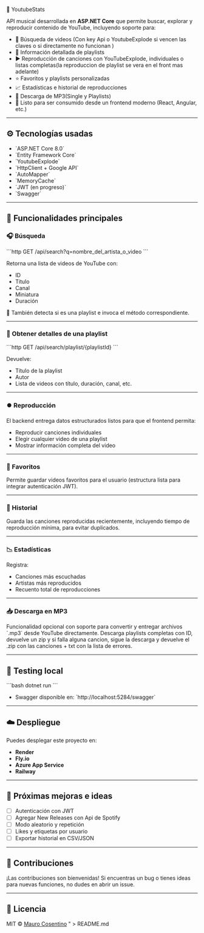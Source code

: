 🎵 YoutubeStats

API musical desarrollada en **ASP.NET Core** que permite buscar, explorar y reproducir contenido de YouTube, incluyendo soporte para:

- 🔎 Búsqueda de videos (Con key Api o YoutubeExplode si vencen las claves o si directamente no funcionan )
- 📃 Información detallada de playlists
- ▶️ Reproducción de canciones con YouTubeExplode, individuales o listas completas(la reproduccion de playlist se vera en el front mas adelante)
- ⭐ Favoritos y playlists personalizadas
- 📈 Estadísticas e historial de reproducciones
- 💾 Descarga de MP3(Single y Playlists)
- 🚀 Listo para ser consumido desde un frontend moderno (React, Angular, etc.)

---

## ⚙️ Tecnologías usadas

- \`ASP.NET Core 8.0\`
- \`Entity Framework Core\`
- \`YoutubeExplode\`
- \`HttpClient + Google API\`
- \`AutoMapper\`
- \`MemoryCache\`
- \`JWT (en progreso)\`
- \`Swagger\`

---

## 🧠 Funcionalidades principales

### 🎧 Búsqueda

\`\`\`http
GET /api/search?q=nombre_del_artista_o_video
\`\`\`

Retorna una lista de videos de YouTube con:
- ID
- Título
- Canal
- Miniatura
- Duración

🎯 También detecta si es una playlist e invoca el método correspondiente.

---

### 📂 Obtener detalles de una playlist

\`\`\`http
GET /api/search/playlist/{playlistId}
\`\`\`

Devuelve:
- Título de la playlist
- Autor
- Lista de videos con título, duración, canal, etc.

---

### ⏺️ Reproducción

El backend entrega datos estructurados listos para que el frontend permita:
- Reproducir canciones individuales
- Elegir cualquier video de una playlist
- Mostrar información completa del video

---

### 📌 Favoritos

Permite guardar videos favoritos para el usuario (estructura lista para integrar autenticación JWT).

---

### 🧠 Historial

Guarda las canciones reproducidas recientemente, incluyendo tiempo de reproducción mínima, para evitar duplicados.

---

### 📉 Estadísticas

Registra:
- Canciones más escuchadas
- Artistas más reproducidos
- Recuento total de reproducciones

---

### 📥 Descarga en MP3

Funcionalidad opcional con soporte para convertir y entregar archivos \`.mp3\` desde YouTube directamente.
Descarga playlists completas con ID, devuelve un zip y si falla alguna cancion, sigue la descarga y devuelve el .zip con las canciones + txt con la lista de errores.

---

## 🧪 Testing local

\`\`\`bash
dotnet run
\`\`\`

- Swagger disponible en: \`http://localhost:5284/swagger\`

---

## ☁️ Despliegue

Puedes desplegar este proyecto en:
- **Render**
- **Fly.io**
- **Azure App Service**
- **Railway**

---

## 🚧 Próximas mejoras e ideas

- [ ] Autenticación con JWT
- [ ] Agregar New Releases con Api de Spotify
- [ ] Modo aleatorio y repetición
- [ ] Likes y etiquetas por usuario
- [ ] Exportar historial en CSV/JSON

---

## 🤝 Contribuciones

¡Las contribuciones son bienvenidas! Si encuentras un bug o tienes ideas para nuevas funciones, no dudes en abrir un issue.

---

## 📜 Licencia

MIT © [Mauro Cosentino](https://github.com/maurocosentino)
" > README.md
